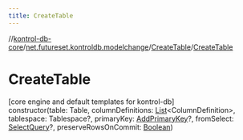 ```yaml
---
title: CreateTable
---
```

//[kontrol-db-core](../../../index.html)/[net.futureset.kontroldb.modelchange](../index.html)/[CreateTable](index.html)/[CreateTable](-create-table.html)



# CreateTable



[core engine and default templates for kontrol-db]\
constructor(table: Table, columnDefinitions: [List](https://kotlinlang.org/api/latest/jvm/stdlib/kotlin.collections/-list/index.html)&lt;ColumnDefinition&gt;, tablespace: Tablespace?, primaryKey: [AddPrimaryKey](../-add-primary-key/index.html)?, fromSelect: [SelectQuery](../-select-query/index.html)?, preserveRowsOnCommit: [Boolean](https://kotlinlang.org/api/latest/jvm/stdlib/kotlin/-boolean/index.html))




